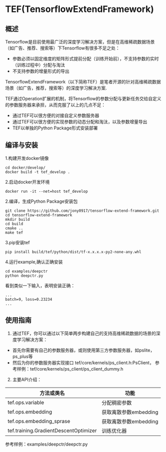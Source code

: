 # TEF(TensorflowExtendFramework)

## 概述
Tensorflow是目前使用最广泛的深度学习解决方案，但是在高维稀疏数据场景（如广告、推荐、搜索等）下Tensorflow有很多不足之处：

* 参数必须以固定维度的矩阵形式提前分配（训练开始前），不支持参数的实时（训练过程中）分配与淘汰
* 不支持参数的增量形式的导出

TensorflowExtendFramework（以下简称TEF）是笔者开源的针对高维稀疏数据场景（如广告，推荐，搜索等）的深度学习解决方案.

TEF通过Operation扩展的机制，将Tensorflow的参数分配与更新任务交给自定义的参数服务器来承担，从而克服了以上的几点不足：

* 通过TEF可以很方便的对接自定义参数服务器
* 通过TEF可以很方便的实现参数的动态分配和淘汰，以及参数增量导出
* TEF以单独的Python Package形式安装部署

## 编译与安装

1.构建开发docker镜像

```
cd docker/develop/
docker build -t tef_develop .
```

2.启动docker开发环境

```
docker run -it --net=host tef_develop

```

2.编译，生成Python Package安装包

```
git clone https://github.com/jony0917/tensorflow-extend-framework.git
cd tensorflow-extend-framework
mkdir build
cd build
cmake ..
make tef
```

3.pip安装tef

```
pip install build/tef/python/dist/tf-x.x.x.x-py2-none-any.whl
```

4.运行example,确认正确安装

```
cd examples/deepctr
python deepctr.py
```

看到类似一下输入，表明安装正确：

```
...
batch=9, loss=0.23234
...
```

## 使用指南

1. 通过TEF，你可以通过以下简单两步构建自己的支持高维稀疏数据的场景的深度学习解决方案：

* 首先你需要有自己的参数服务器，或则使用第三方参数服务器，如pslite，ps_plus等
* 然后为你的参数服务器实现接口 tef/core/kernels/ps\_client.h:PsClient， 参考样例：tef/core/kernels/ps\_client/ps\_client\_dummy.h

2. 主要API介绍：

|方法或类名|功能|
|---|---|
|tef.ops.variable|分配稠密参数|
|tef.ops.embedding|获取离散参数embedding|
|tef.ops.embedding_sprase|获取离散参数embedding|
|tef.training.GradientDescentOptimizer|训练优化器|


参考样例：examples/deepctr/deepctr.py

